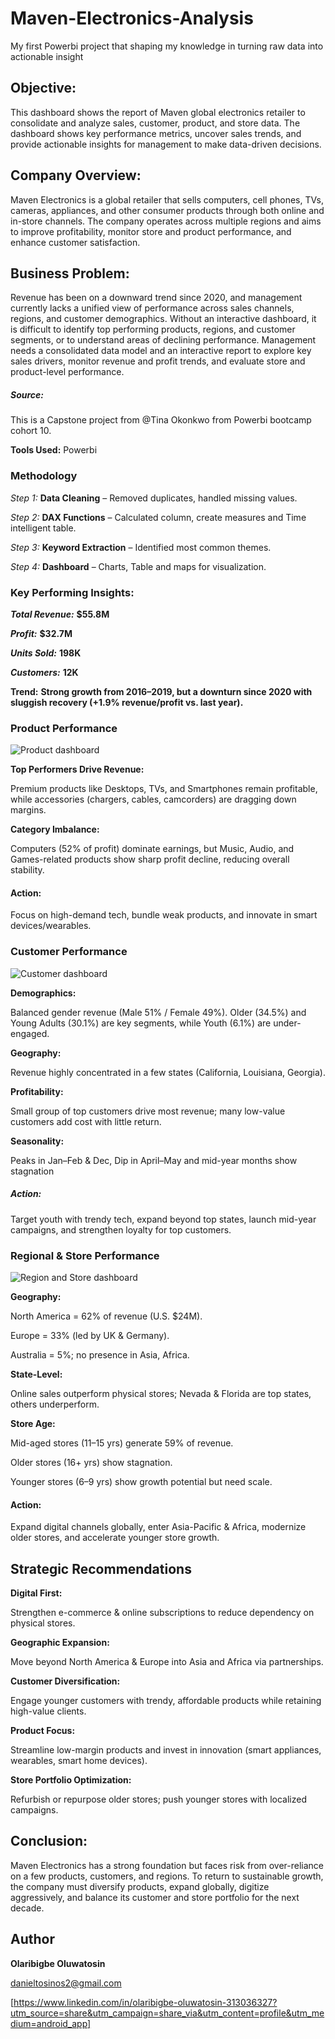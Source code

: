 # Maven-Electronics-Analysis
My first Powerbi project that shaping my knowledge in turning raw data into actionable insight

## Objective:

This dashboard shows the report of Maven global electronics retailer to consolidate and analyze sales, customer, product, and store data. The dashboard shows key performance metrics, uncover sales trends, and provide actionable insights for management to make data-driven decisions.

## Company Overview:


Maven Electronics is a global retailer that sells computers, cell phones, TVs, cameras, appliances, and other consumer products through both online and in-store channels. The company operates across multiple regions and aims to improve profitability, monitor store and product performance, and enhance customer
satisfaction.

## Business Problem:

Revenue has been on a downward trend since 2020, and management currently lacks a unified view of performance across sales channels, regions, and customer demographics. Without an interactive dashboard, it is difficult to identify top performing products, regions, and customer segments, or to understand areas of declining performance. Management needs a consolidated data model and an interactive report to explore key sales drivers, monitor revenue and profit trends, and evaluate store and product-level performance.

##### Source:

This is a Capstone project from @Tina Okonkwo from Powerbi bootcamp cohort 10.

__Tools Used:__ Powerbi

### Methodology

_Step 1:_ **Data Cleaning** – Removed duplicates, handled missing values.

_Step 2:_ **DAX Functions** – Calculated column, create measures and Time intelligent table.

_Step 3:_ **Keyword Extraction** – Identified most common themes.

_Step 4:_ **Dashboard** – Charts, Table and maps for visualization.


### Key Performing Insights:

_**Total Revenue:**_ **$55.8M**

_**Profit:**_ **$32.7M**

___**Units Sold:**___ **198K**

__*Customers:*__ __12K__

**Trend:** __Strong growth from 2016–2019, but a downturn since 2020 with sluggish recovery (+1.9% revenue/profit vs. last year).__



### Product Performance
![Product dashboard](<img width="967" height="544" alt="maven_1" src="https://github.com/user-attachments/assets/cc84a735-9ec9-4424-9bbf-8bd43643b94f" />)


**Top Performers Drive Revenue:**

Premium products like Desktops, TVs, and Smartphones remain profitable, while accessories (chargers, cables, camcorders) are dragging down margins.

**Category Imbalance:**

Computers (52% of profit) dominate earnings, but Music, Audio, and Games-related products show sharp profit decline, reducing overall stability.

#### Action: 

Focus on high-demand tech, bundle weak products, and innovate in smart devices/wearables.


### Customer Performance
![Customer dashboard](<img width="966" height="543" alt="Maven-2" src="https://github.com/user-attachments/assets/f5cd5082-1c5e-4aff-bc1d-215b86593f9b" />)

**Demographics:** 

Balanced gender revenue (Male 51% / Female 49%). Older (34.5%) and Young Adults (30.1%) are key segments, while Youth (6.1%) are under-engaged.

**Geography:** 

Revenue highly concentrated in a few states (California, Louisiana, Georgia).

**Profitability:** 

Small group of top customers drive most revenue; many low-value customers add cost with little return.

**Seasonality:** 

Peaks in Jan–Feb & Dec, Dip in April–May and mid-year months show stagnation


##### Action: 

Target youth with trendy tech, expand beyond top states, launch mid-year campaigns, and strengthen loyalty for top customers.


### Regional & Store Performance
![Region and Store dashboard](<img width="965" height="543" alt="Maven_3" src="https://github.com/user-attachments/assets/0115f82b-7e06-4d36-91b4-ae8de2f67fba" />)

**Geography:**

North America = 62% of revenue (U.S. $24M).

Europe = 33% (led by UK & Germany).

Australia = 5%; no presence in Asia, Africa.


**State-Level:** 

Online sales outperform physical stores; Nevada & Florida are top states, others underperform.

**Store Age:**

Mid-aged stores (11–15 yrs) generate 59% of revenue.

Older stores (16+ yrs) show stagnation.

Younger stores (6–9 yrs) show growth potential but need scale.



#### Action:

Expand digital channels globally, enter Asia-Pacific & Africa, modernize older stores, and accelerate younger store growth.


## Strategic Recommendations

**Digital First:** 

Strengthen e-commerce & online subscriptions to reduce dependency on physical stores.

**Geographic Expansion:** 

Move beyond North America & Europe into Asia and Africa via partnerships.

**Customer Diversification:** 

Engage younger customers with trendy, affordable products while retaining high-value clients.

**Product Focus:** 

Streamline low-margin products and invest in innovation (smart appliances, wearables, smart home devices).

**Store Portfolio Optimization:** 

Refurbish or repurpose older stores; push younger stores with localized campaigns.


## Conclusion:
Maven Electronics has a strong foundation but faces risk from over-reliance on a few products, customers, and regions. To return to sustainable growth, the company must diversify products, expand globally, digitize aggressively, and balance its customer and store portfolio for the next decade.

## Author 

**Olaribigbe Oluwatosin**

danieltosinos2@gmail.com 

[https://www.linkedin.com/in/olaribigbe-oluwatosin-313036327?utm_source=share&utm_campaign=share_via&utm_content=profile&utm_medium=android_app]


